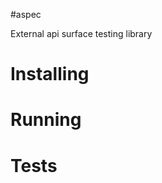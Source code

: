 #aspec

External api surface testing library

# Installing

<how to install>
	
# Running

<how to run>

# Tests

<how to run the tests>